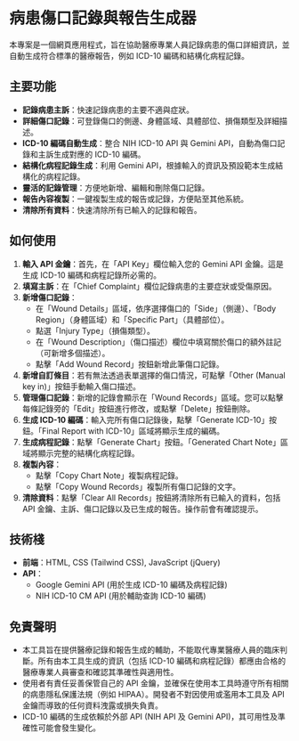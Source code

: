 # 病患傷口記錄與報告生成器

本專案是一個網頁應用程式，旨在協助醫療專業人員記錄病患的傷口詳細資訊，並自動生成符合標準的醫療報告，例如 ICD-10 編碼和結構化病程記錄。

## 主要功能

*   **記錄病患主訴**：快速記錄病患的主要不適與症狀。
*   **詳細傷口記錄**：可登錄傷口的側邊、身體區域、具體部位、損傷類型及詳細描述。
*   **ICD-10 編碼自動生成**：整合 NIH ICD-10 API 與 Gemini API，自動為傷口記錄和主訴生成對應的 ICD-10 編碼。
*   **結構化病程記錄生成**：利用 Gemini API，根據輸入的資訊及預設範本生成結構化的病程記錄。
*   **靈活的記錄管理**：方便地新增、編輯和刪除傷口記錄。
*   **報告內容複製**：一鍵複製生成的報告或記錄，方便貼至其他系統。
*   **清除所有資料**：快速清除所有已輸入的記錄和報告。

## 如何使用

1.  **輸入 API 金鑰**：首先，在「API Key」欄位輸入您的 Gemini API 金鑰。這是生成 ICD-10 編碼和病程記錄所必需的。
2.  **填寫主訴**：在「Chief Complaint」欄位記錄病患的主要症狀或受傷原因。
3.  **新增傷口記錄**：
    *   在「Wound Details」區域，依序選擇傷口的「Side」（側邊）、「Body Region」（身體區域）和「Specific Part」（具體部位）。
    *   點選「Injury Type」（損傷類型）。
    *   在「Wound Description」（傷口描述）欄位中填寫關於傷口的額外註記（可新增多個描述）。
    *   點擊「Add Wound Record」按鈕新增此筆傷口記錄。
4.  **新增自訂條目**：若有無法透過表單選擇的傷口情況，可點擊「Other (Manual key in)」按鈕手動輸入傷口描述。
5.  **管理傷口記錄**：新增的記錄會顯示在「Wound Records」區域。您可以點擊每條記錄旁的「Edit」按鈕進行修改，或點擊「Delete」按鈕刪除。
6.  **生成 ICD-10 編碼**：輸入完所有傷口記錄後，點擊「Generate ICD-10」按鈕。「Final Report with ICD-10」區域將顯示生成的編碼。
7.  **生成病程記錄**：點擊「Generate Chart」按鈕。「Generated Chart Note」區域將顯示完整的結構化病程記錄。
8.  **複製內容**：
    *   點擊「Copy Chart Note」複製病程記錄。
    *   點擊「Copy Wound Records」複製所有傷口記錄的文字。
9.  **清除資料**：點擊「Clear All Records」按鈕將清除所有已輸入的資料，包括 API 金鑰、主訴、傷口記錄以及已生成的報告。操作前會有確認提示。

## 技術棧

*   **前端**：HTML, CSS (Tailwind CSS), JavaScript (jQuery)
*   **API**：
    *   Google Gemini API (用於生成 ICD-10 編碼及病程記錄)
    *   NIH ICD-10 CM API (用於輔助查詢 ICD-10 編碼)

## 免責聲明

*   本工具旨在提供醫療記錄和報告生成的輔助，不能取代專業醫療人員的臨床判斷。所有由本工具生成的資訊（包括 ICD-10 編碼和病程記錄）都應由合格的醫療專業人員審查和確認其準確性與適用性。
*   使用者有責任妥善保管自己的 API 金鑰，並確保在使用本工具時遵守所有相關的病患隱私保護法規（例如 HIPAA）。開發者不對因使用或濫用本工具及 API 金鑰而導致的任何資料洩露或損失負責。
*   ICD-10 編碼的生成依賴於外部 API (NIH API 及 Gemini API)，其可用性及準確性可能會發生變化。
